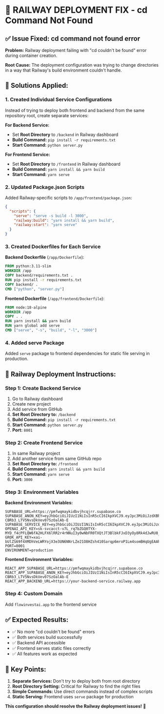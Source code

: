 # 🚀 RAILWAY DEPLOYMENT FIX - cd Command Not Found

## ✅ Issue Fixed: cd command not found error

**Problem:** Railway deployment failing with "cd couldn't be found" error during container creation.

**Root Cause:** The deployment configuration was trying to change directories in a way that Railway's build environment couldn't handle.

## 🔧 Solutions Applied:

### 1. Created Individual Service Configurations

Instead of trying to deploy both frontend and backend from the same repository root, create separate services:

**For Backend Service:**
- Set **Root Directory** to `/backend` in Railway dashboard
- **Build Command:** `pip install -r requirements.txt`
- **Start Command:** `python server.py`

**For Frontend Service:**
- Set **Root Directory** to `/frontend` in Railway dashboard  
- **Build Command:** `yarn install && yarn build`
- **Start Command:** `yarn serve`

### 2. Updated Package.json Scripts

Added Railway-specific scripts to `/app/frontend/package.json`:
```json
{
  "scripts": {
    "serve": "serve -s build -l 3000",
    "railway:build": "yarn install && yarn build", 
    "railway:start": "yarn serve"
  }
}
```

### 3. Created Dockerfiles for Each Service

**Backend Dockerfile** (`/app/Dockerfile`):
```dockerfile
FROM python:3.11-slim
WORKDIR /app
COPY backend/requirements.txt .
RUN pip install -r requirements.txt
COPY backend/ .
CMD ["python", "server.py"]
```

**Frontend Dockerfile** (`/app/frontend/Dockerfile`):
```dockerfile
FROM node:18-alpine
WORKDIR /app
COPY . .
RUN yarn install && yarn build
RUN yarn global add serve
CMD ["serve", "-s", "build", "-l", "3000"]
```

### 4. Added serve Package

Added `serve` package to frontend dependencies for static file serving in production.

## 🚀 Railway Deployment Instructions:

### Step 1: Create Backend Service
1. Go to Railway dashboard
2. Create new project
3. Add service from GitHub
4. **Set Root Directory to:** `/backend`
5. **Build Command:** `pip install -r requirements.txt`
6. **Start Command:** `python server.py`
7. **Port:** `8001`

### Step 2: Create Frontend Service  
1. In same Railway project
2. Add another service from same GitHub repo
3. **Set Root Directory to:** `/frontend`
4. **Build Command:** `yarn install && yarn build`
5. **Start Command:** `yarn serve`
6. **Port:** `3000`

### Step 3: Environment Variables

**Backend Environment Variables:**
```
SUPABASE_URL=https://pmfwqmaykidbvjhcqjrr.supabase.co
SUPABASE_ANON_KEY=eyJhbGciOiJIUzI1NiIsInR5cCI6IkpXVCJ9.eyJpc3MiOiJzdXBhYmFzZSIsInJlZiI6InBtZndxbWF5a2lkYnZqaGNxanJyIiwicm9sZSI6ImFub24iLCJpYXQiOjE3NTI0MDk2MjUsImV4cCI6MjA2Nzk4NTYyNX0.BsJ0128ME7WhH-CBRb3_LTV5NvsDkVev07SzOalAb-E
SUPABASE_SERVICE_KEY=eyJhbGciOiJIUzI1NiIsInR5cCI6IkpXVCJ9.eyJpc3MiOiJzdXBhYmFzZSIsInJlZiI6InBtZndxbWF5a2lkYnZqaGNxanJyIiwicm9sZSI6InNlcnZpY2Vfcm9sZSIsImlhdCI6MTc1MjQwOTYyNSwiZXhwIjoyMDY3OTg1NjI1fQ.XiC_Nf3BR8etEqXRDUggG8sBgZA5lcwipd2GPu_a_tU
OPENAI_API_KEY=sk-svcacct-v7L_rq7bZGQ0TYX-MYD_f4cPFLQW6fA2HLFX6lRR2r4rNNuI3y0wNbFR0TXQtJT3BlbkFJxD3yOy8Rk4dJwRU8_vMJ_8x5K4jw8eV9jKtR8xoRh6JuMl3q9k3aS7V
GROK_API_KEY=xai-bUlZS69f4XMDhVeLWRYojX3e3UN6NNrLZe21O8HZsh410Sarqp6mroP1Lm4somBHqUgEAAh61wYrveS0
PORT=8001
ENVIRONMENT=production
```

**Frontend Environment Variables:**
```
REACT_APP_SUPABASE_URL=https://pmfwqmaykidbvjhcqjrr.supabase.co
REACT_APP_SUPABASE_ANON_KEY=eyJhbGciOiJIUzI1NiIsInR5cCI6IkpXVCJ9.eyJpc3MiOiJzdXBhYmFzZSIsInJlZiI6InBtZndxbWF5a2lkYnZqaGNxanJyIiwicm9sZSI6ImFub24iLCJpYXQiOjE3NTI0MDk2MjUsImV4cCI6MjA2Nzk4NTYyNX0.BsJ0128ME7WhH-CBRb3_LTV5NvsDkVev07SzOalAb-E
REACT_APP_BACKEND_URL=https://your-backend-service.railway.app
```

### Step 4: Custom Domain
Add `flowinvestai.app` to the frontend service

## ✅ Expected Results:

- ✅ No more "cd couldn't be found" errors
- ✅ Both services build successfully
- ✅ Backend API accessible
- ✅ Frontend serves static files correctly
- ✅ All features work as expected

## 🚨 Key Points:

1. **Separate Services:** Don't try to deploy both from root directory
2. **Root Directory Setting:** Critical for Railway to find the right files
3. **Simple Commands:** Use direct commands instead of complex scripts
4. **Static Serving:** Frontend uses `serve` package for production

**This configuration should resolve the Railway deployment issues!** 🚀